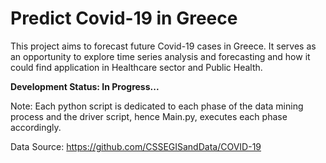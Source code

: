 # Predict Covid-19 in Greece
This project aims to forecast future Covid-19 cases in Greece. It serves as an opportunity to explore time series analysis and forecasting and how it could find application in Healthcare sector and Public Health.

<strong>Development Status: In Progress...</strong>

Note: Each python script is dedicated to each phase of the data mining process and the driver script, hence Main.py, executes each phase accordingly.

Data Source: https://github.com/CSSEGISandData/COVID-19
